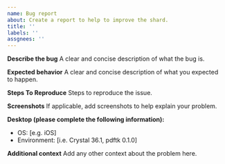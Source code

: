 ```yaml
---
name: Bug report
about: Create a report to help to improve the shard.
title: ''
labels: ''
assgnees: ''
---
```


**Describe the bug**
A clear and concise description of what the bug is.

**Expected behavior**
A clear and concise description of what you expected to happen.

**Steps To Reproduce**
Steps to reproduce the issue.

**Screenshots**
If applicable, add screenshots to help explain your problem.

**Desktop (please complete the following information):**
 - OS: [e.g. iOS]
 - Environment: [i.e. Crystal 36.1, pdftk 0.1.0]

**Additional context**
Add any other context about the problem here. 